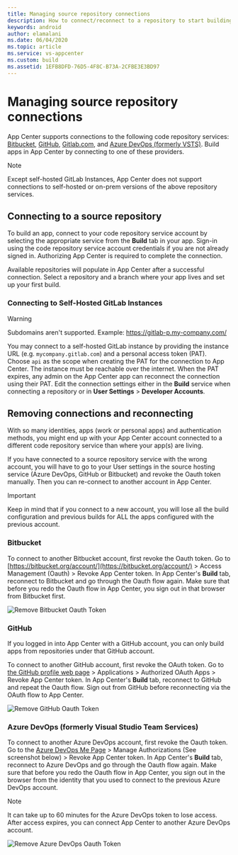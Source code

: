 ```yaml
---
title: Managing source repository connections
description: How to connect/reconnect to a repository to start building your app
keywords: android
author: elamalani
ms.date: 06/04/2020
ms.topic: article
ms.service: vs-appcenter
ms.custom: build
ms.assetid: 1EFB8DFD-76D5-4F8C-B73A-2CFBE3E3BD97
---
```


# Managing source repository connections
App Center supports connections to the following code repository services: [Bitbucket](https://bitbucket.org/), [GitHub](https://github.com/), [Gitlab.com](https://gitlab.com), and [Azure DevOps (formerly VSTS)](https://visualstudio.microsoft.com/team-services/). Build apps in App Center by connecting to one of these providers.

> [!NOTE]
> Except self-hosted GitLab Instances, App Center does not support connections to self-hosted or on-prem versions of the above repository services.

## Connecting to a source repository
To build an app, connect to your code repository service account by selecting the appropriate service from the **Build** tab in your app. Sign-in using the code repository service account credentials if you are not already signed in. Authorizing App Center is required to complete the connection.

Available repositories will populate in App Center after a successful connection. Select a repository and a branch where your app lives and set up your first build.

### Connecting to Self-Hosted GitLab Instances
> [!WARNING]
> Subdomains aren't supported. Example: https://gitlab-p.my-company.com/ 

You may connect to a self-hosted GitLab instance by providing the instance URL (e.g. `mycompany.gitlab.com`) and a personal access token (PAT). Choose `api` as the scope when creating the PAT for the connection to App Center. The instance must be reachable over the internet. When the PAT expires, any admin on the App Center app can reconnect the connection using their PAT. Edit the connection settings either in the **Build** service when connecting a repository or in **User Settings** > **Developer Accounts**.

## Removing connections and reconnecting
With so many identities, apps (work or personal apps) and authentication methods, you might end up with your App Center account connected to a different code repository service than where your app(s) are living.

If you have connected to a source repository service with the wrong account, you will have to go to your User settings in the source hosting service (Azure DevOps, GitHub or Bitbucket) and revoke the Oauth token manually. Then you can re-connect to another account in App Center.

> [!IMPORTANT]
> Keep in mind that if you connect to a new account, you will lose all the build configuration and previous builds for ALL the apps configured with the previous account.

### Bitbucket
To connect to another Bitbucket account, first revoke the Oauth token. Go to [https://bitbucket.org/account/](https://bitbucket.org/account/) > Access Management (Oauth) > Revoke App Center token. In App Center's **Build** tab, reconnect to Bitbucket and go through the Oauth flow again. Make sure that before you redo the Oauth flow in App Center, you sign out in that browser from Bitbucket first.

![Remove Bitbucket Oauth Token](~/build/images/remove-bitbucket-oauth-token.jpg "Remove Bitbucket token")

### GitHub
If you logged in into App Center with a GitHub account, you can only build apps from repositories under that GitHub account.

To connect to another GitHub account, first revoke the OAuth token. Go to [the GitHub profile web page](https://github.com/settings/profile) > Applications > Authorized OAuth Apps > Revoke App Center token. In App Center's **Build** tab, reconnect to GitHub and repeat the Oauth flow. Sign out from GitHub before reconnecting via the OAuth flow to App Center.

![Remove GitHub Oauth Token](~/build/images/remove-github-oauth-token.jpg "Remove GitHub token")

### <a name="vsts"/>Azure DevOps (formerly Visual Studio Team Services)
To connect to another Azure DevOps account, first revoke the Oauth token. Go to the [Azure DevOps Me Page](https://app.vsaex.visualstudio.com/me) > Manage Authorizations (See screenshot below) > Revoke App Center token. In App Center's **Build** tab, reconnect to Azure DevOps and go through the Oauth flow again. Make sure that before you redo the Oauth flow in App Center, you sign out in the browser from the identity that you used to connect to the previous Azure DevOps account.

> [!NOTE]
> It can take up to 60 minutes for the Azure DevOps token to lose access. After access expires, you can connect App Center to another Azure DevOps account.

![Remove Azure DevOps Oauth Token](~/build/images/remove-vsts-oauth-token.jpg "Remove Azure DevOps token")

[remove-vsts-oauth-token]: ~/build/images/remove-vsts-oauth-token.jpg "Remove Azure DevOps token"
[remove-github-oauth-token]: ~/build/images/remove-github-oauth-token.jpg "Remove GitHub token"
[remove-bitbucket-oauth-token]: ~/build/images/remove-bitbucket-oauth-token.jpg "Remove Bitbucket token"
